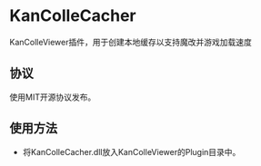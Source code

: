 ﻿KanColleCacher
====================
KanColleViewer插件，用于创建本地缓存以支持魔改并游戏加载速度

协议
--------------------
使用MIT开源协议发布。

使用方法
--------------------
* 将KanColleCacher.dll放入KanColleViewer的Plugin目录中。
